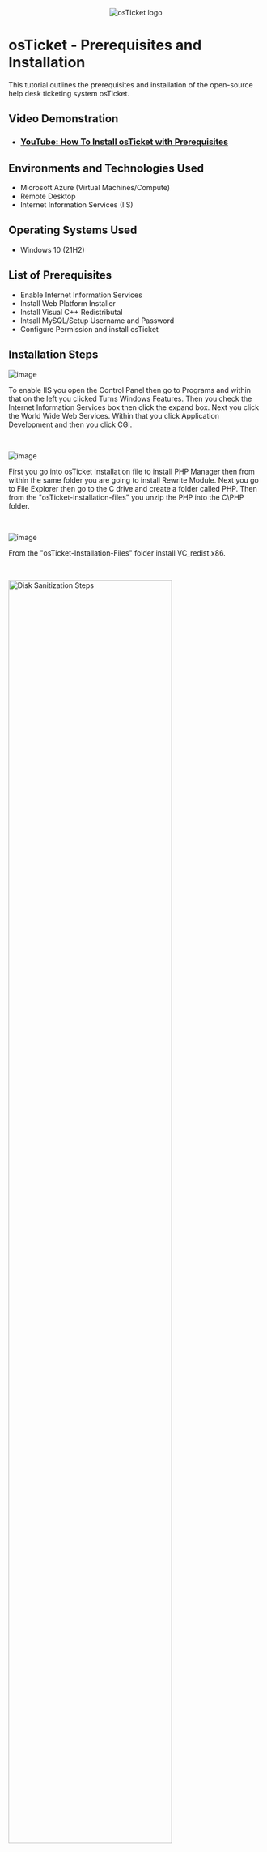 <p align="center">
<img src="https://i.imgur.com/Clzj7Xs.png" alt="osTicket logo"/>
</p>

<h1>osTicket - Prerequisites and Installation</h1>
This tutorial outlines the prerequisites and installation of the open-source help desk ticketing system osTicket.<br />


<h2>Video Demonstration</h2>

- ### [YouTube: How To Install osTicket with Prerequisites](https://www.youtube.com)

<h2>Environments and Technologies Used</h2>

- Microsoft Azure (Virtual Machines/Compute)
- Remote Desktop
- Internet Information Services (IIS)

<h2>Operating Systems Used </h2>

- Windows 10</b> (21H2)

<h2>List of Prerequisites</h2>

- Enable Internet Information Services
- Install Web Platform Installer
- Install Visual C++ Redistributal
- Intsall MySQL/Setup Username and Password
- Configure Permission and install osTicket

<h2>Installation Steps</h2>


![image](https://github.com/user-attachments/assets/9d7a109e-620c-4357-9012-e78d04e3ef1c)

<p>

</p>
<p>To enable IIS you open the Control Panel then go to Programs and within that on the left you clicked Turns Windows Features. Then you check the Internet Information Services box then click the expand box. Next you click the World Wide Web Services. Within that you click Application Development and then you click CGI.
</p>
<br />


![image](https://github.com/user-attachments/assets/1354c14a-179c-41c7-b01f-562fed08aa17)



<p>

</p>
<p>
First you go into osTicket Installation file to install PHP Manager then from within the same folder you are going to install Rewrite Module. Next you go to File Explorer then go to the C drive and create a folder called PHP. Then from the "osTicket-installation-files" you unzip the PHP into the C\PHP folder.
</p>
<br />


![image](https://github.com/user-attachments/assets/1822de46-ffde-4ff1-95ab-9b8ae685a343)

<p>

</p>
<p>
From the "osTicket-Installation-Files" folder install VC_redist.x86.
</p>
<br />

<p>
<img src="https://i.imgur.com/DJmEXEB.png" height="80%" width="80%" alt="Disk Sanitization Steps"/>
</p>
<p>
Lorem ipsum dolor sit amet, consectetur adipiscing elit, sed do eiusmod tempor incididunt ut labore et dolore magna aliqua. Ut enim ad minim veniam, quis nostrud exercitation ullamco laboris nisi ut aliquip ex ea commodo consequat. Duis aute irure dolor in reprehenderit in voluptate velit esse cillum dolore eu fugiat nulla pariatur.
</p>
<br />

<p>
<img src="https://i.imgur.com/DJmEXEB.png" height="80%" width="80%" alt="Disk Sanitization Steps"/>
</p>
<p>
Lorem ipsum dolor sit amet, consectetur adipiscing elit, sed do eiusmod tempor incididunt ut labore et dolore magna aliqua. Ut enim ad minim veniam, quis nostrud exercitation ullamco laboris nisi ut aliquip ex ea commodo consequat. Duis aute irure dolor in reprehenderit in voluptate velit esse cillum dolore eu fugiat nulla pariatur.
</p>
<br />

